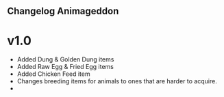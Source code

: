 ## Changelog Animageddon

# v1.0
+ Added Dung & Golden Dung items
+ Added Raw Egg & Fried Egg items
+ Added Chicken Feed item
+ Changes breeding items for animals to ones that are harder to acquire.
+ 